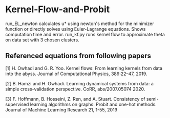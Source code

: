# Kernel-Flow-and-Probit

run_EL_newton calculates u* using newton's method for the minimizer function or directly solves using Euler-Lagrange equations. Shows computation time and error.
run_kf.py runs kernel flow to approximate theta on data set with 3 chosen clusters.  

## Referenced equations from following papers

[1] H. Owhadi and G. R. Yoo. Kernel flows: From learning kernels from data into the abyss. Journal of Computational Physics, 389:22–47, 2019.

[2] B. Hamzi and H. Owhadi. Learning dynamical systems from data: a simple cross-validation perspective. CoRR, abs/2007.05074 2020.

[3] F. Hoffmann, B. Hosseini, Z. Ren, and A. Stuart. Consistency of semi-supervised learning algorithms on graphs: Probit and one-hot methods. Journal of Machine Learning Research 21, 1-55, 2019
